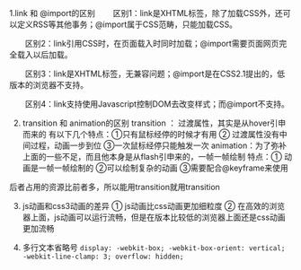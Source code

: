 1.link 和 @import的区别
　　区别1：link是XHTML标签，除了加载CSS外，还可以定义RSS等其他事务；@import属于CSS范畴，只能加载CSS。

　　区别2：link引用CSS时，在页面载入时同时加载；@import需要页面网页完全载入以后加载。

　　区别3：link是XHTML标签，无兼容问题；@import是在CSS2.1提出的，低版本的浏览器不支持。

　　区别4：link支持使用Javascript控制DOM去改变样式；而@import不支持。

2. transition 和 animation的区别
transition ： 过渡属性，其实是从hover引申而来的
    有以下几个特点：①只有鼠标经停的时候才有用  ② 过渡属性没有中间过程，动画一步到位 ③一次鼠标经停只能触发一次
animation：为了弥补上面的一些不足，而且他本身是从flash引申来的，一帧一帧绘制
    特点：①  动画是一帧一帧绘制的  ②可以绘制复杂的动画  ③需要配合@keyframe来使用

后者占用的资源比前者多，所以能用transition就用transition 

3. js动画和css3动画的差异
① js动画比css动画更加细粒度
② 在高效的浏览器上面，js动画可以运行流畅，但是在版本比较低的浏览器上面还是css动画更加流畅

4. 多行文本省略号
`
display: -webkit-box;
-webkit-box-orient: vertical;
-webkit-line-clamp: 3;
overflow: hidden;
`